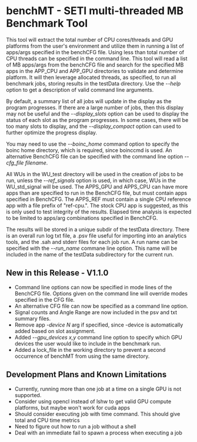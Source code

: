 # benchMT  -  SETI multi-threaded MB Benchmark Tool

 This tool will extract the total number of CPU cores/threads and GPU platforms from the user's
 environment and utilize them in running a list of apps/args specified in the benchCFG file.  Using
 less than total number of CPU threads can be specified in the command line.  This tool will read a
 list of MB apps/args from the benchCFG file and search for the specified MB apps in the APP_CPU
 and APP_GPU directories to validate and determine platform.  It will then leverage allocated
 threads, as specified, to run all benchmark jobs, storing results in the testData directory.  Use
 the *--help* option to get a description of valid command line arguments.

 By default, a summary list of all jobs will update in the display as the program progresses.  If
 there are a large number of jobs, then this display may not be useful and the *--display_slots*
 option can be used to display the status of each slot as the program progresses.  In some cases,
 there will be too many slots to display, and the *--display_compact* option can used to further
 optimize the progress display.

 You may need to use the *--boinc_home* command option to specify the boinc home directory, which
 is required, since boinccmd is used. An alternative BenchCFG file can be specified with the 
 command line option *--cfg_file filename*.

 All WUs in the WU_test directory will be used in the creation of jobs to be run, unless the 
 *--ref_signals* option is used, in which case, WUs in the WU_std_signal will be used.  The
 APPS_GPU and APPS_CPU can have more apps than are specified to run in the BenchCFG file, but must
 contain apps specified in BenchCFG.  The APPS_REF must contain a single CPU reference app with a
 file prefix of "ref-cpu.".  The stock CPU app is suggested, as this is only used to test
 integrity of the results.  Elapsed time analysis is expected to be limited to apps/arg
 combinations specified in BenchCFG.

 The results will be stored in a unique subdir of the testData directory. There is an overall run
 log txt file, a .psv file useful for importing into an analytics tools, and the .sah and stderr
 files for each job run. A run name can be specified with the *--run_name* commane line option. This
 name will be included in the name of the testData subdirectory for the current run.

## New in this Release  -  V1.1.0
* Command line options can now be specified in mode lines of the BenchCFG file.  Options given on the command line will override modes specified in the CFG file.
* An alternative CFG file can now be specified as a command line option.
* Signal counts and Angle Range are now included in the psv and txt summary files.
* Remove app *-device N* arg if specified, since -device is automatically added based on slot assignment.
* Added *--gpu_devices x,y* command line option to specify which GPU devices the user would like to include in the benchmark run.
* Added a lock_file in the working directory to prevent a second occurrence of benchMT from using the same directory.

## Development Plans and Known Limitations
* Currently, running more than one job at a time on a single GPU is not supported. 
* Consider using opencl instead of lshw to get valid GPU compute platforms, but maybe won't work for cuda apps
* Should consider executing job with time command.  This should give total and CPU time metrics
* Need to figure out how to run a job without a shell
* Deal with an immediate fail to spawn a process when executing a job


